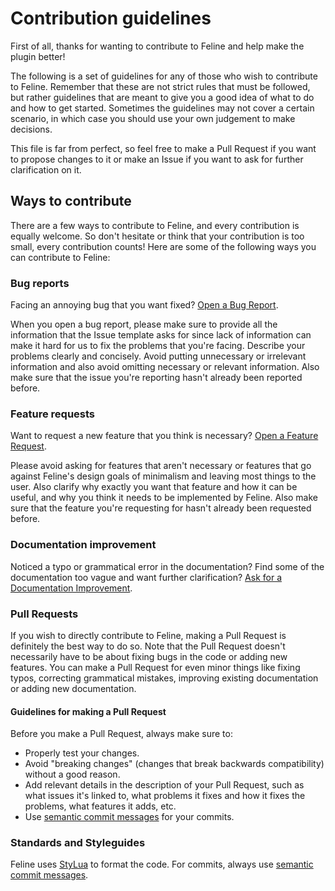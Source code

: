 # Contribution guidelines

First of all, thanks for wanting to contribute to Feline and help make the plugin better!

The following is a set of guidelines for any of those who wish to contribute to Feline.
Remember that these are not strict rules that must be followed, but rather guidelines that are meant
to give you a good idea of what to do and how to get started. Sometimes the guidelines may not cover
a certain scenario, in which case you should use your own judgement to make decisions.

This file is far from perfect, so feel free to make a Pull Request if you want to propose changes to
it or make an Issue if you want to ask for further clarification on it.

## Ways to contribute

There are a few ways to contribute to Feline, and every contribution is equally welcome. So don't
hesitate or think that your contribution is too small, every contribution counts! Here are some of
the following ways you can contribute to Feline:

### Bug reports

Facing an annoying bug that you want fixed?
[Open a Bug Report](https://github.com/famiu/feline.nvim/issues/new/choose).

When you open a bug report, please make sure to provide all the information that the Issue template
asks for since lack of information can make it hard for us to fix the problems that you're facing.
Describe your problems clearly and concisely. Avoid putting unnecessary or irrelevant information
and also avoid omitting necessary or relevant information. Also make sure that the issue you're
reporting hasn't already been reported before.

### Feature requests

Want to request a new feature that you think is necessary?
[Open a Feature Request](https://github.com/famiu/feline.nvim/issues/new/choose).

Please avoid asking for features that aren't necessary or features that go against Feline's design
goals of minimalism and leaving most things to the user. Also clarify why exactly you want that
feature and how it can be useful, and why you think it needs to be implemented by Feline. Also make
sure that the feature you're requesting for hasn't already been requested before.

### Documentation improvement

Noticed a typo or grammatical error in the documentation? Find some of the documentation too vague
and want further clarification?
[Ask for a Documentation Improvement](https://github.com/famiu/feline.nvim/issues/new/choose).

### Pull Requests

If you wish to directly contribute to Feline, making a Pull Request is definitely the best way to
do so. Note that the Pull Request doesn't necessarily have to be about fixing bugs in the code or
adding new features. You can make a Pull Request for even minor things like fixing typos, correcting
grammatical mistakes, improving existing documentation or adding new documentation.

#### Guidelines for making a Pull Request

Before you make a Pull Request, always make sure to:

- Properly test your changes.
- Avoid "breaking changes" (changes that break backwards compatibility) without a good reason.
- Add relevant details in the description of your Pull Request, such as what issues it's linked to,
  what problems it fixes and how it fixes the problems, what features it adds, etc.
- Use [semantic commit messages](https://www.conventionalcommits.org/) for your commits.

### Standards and Styleguides

Feline uses [StyLua](https://github.com/JohnnyMorganz/StyLua) to format the code.
For commits, always use [semantic commit messages](https://www.conventionalcommits.org/).
